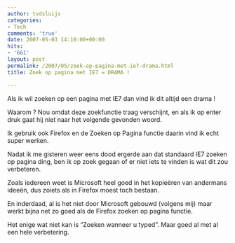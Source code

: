 ```yaml
---
author: tvdsluijs
categories:
- Tech
comments: 'true'
date: 2007-05-03 14:10:00+00:00
hits:
- '661'
layout: post
permalink: /2007/05/zoek-op-pagina-met-ie7-drama.html
title: Zoek op pagina met IE7 = DRAMA !

---
```

Als ik wil zoeken op een pagina met IE7 dan vind ik dit altijd een drama !
 
Waarom ? Nou omdat deze zoekfunctie traag verschijnt, en als ik op enter druk gaat hij niet naar het volgende gevonden woord.

Ik gebruik ook Firefox en de Zoeken op Pagina functie daarin vind ik echt super werken.

Nadat ik me gisteren weer eens dood ergerde aan dat standaard IE7 zoeken op pagina ding, ben ik op zoek gegaan of er niet iets te vinden is wat dit zou verbeteren. 

Zoals iedereen weet is Microsoft heel goed in het kopieëren van andermans ideeën, dus zoiets als in Firefox moest toch bestaan.

En inderdaad, al is het niet door Microsoft gebouwd (volgens mij) maar werkt bijna net zo goed als de Firefox zoeken op pagina functie. 

Het enige wat niet kan is “Zoeken wanneer u typed”. Maar goed al met al een hele verbetering.
